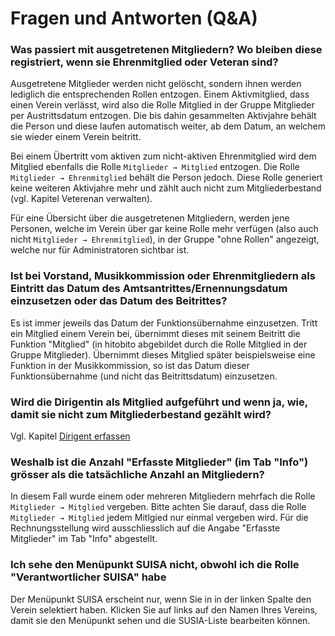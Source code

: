 # Fragen und Antworten (Q\&A)

### Was passiert mit ausgetretenen Mitgliedern? Wo bleiben diese registriert, wenn sie Ehrenmitglied oder Veteran sind?
Ausgetretene Mitglieder werden nicht gelöscht, sondern ihnen werden
lediglich die entsprechenden Rollen entzogen. Einem Aktivmitglied, dass
einen Verein verlässt, wird also die Rolle Mitglied in der Gruppe
Mitglieder per Austrittsdatum entzogen. Die bis dahin gesammelten
Aktivjahre behält die Person und diese laufen automatisch weiter, ab dem
Datum, an welchem sie wieder einem Verein beitritt.

Bei einem Übertritt vom aktiven zum nicht-aktiven Ehrenmitglied wird dem
Mitglied ebenfalls die Rolle `Mitglieder → Mitglied` entzogen. Die Rolle
`Mitglieder → Ehrenmitglied` behält die Person jedoch. Diese Rolle
generiert keine weiteren Aktivjahre mehr und zählt auch nicht zum
Mitgliederbestand (vgl. Kapitel Veterenan verwalten).

Für eine Übersicht über die ausgetretenen Mitgliedern, werden jene
Personen, welche im Verein über gar keine Rolle mehr verfügen (also auch
nicht `Mitglieder → Ehrenmitglied`), in der Gruppe "ohne Rollen"
angezeigt, welche nur für Administratoren sichtbar ist.

### Ist bei Vorstand, Musikkommission oder Ehrenmitgliedern als Eintritt das Datum des Amtsantrittes/Ernennungsdatum einzusetzen oder das Datum des Beitrittes?
Es ist immer jeweils das Datum der Funktionsübernahme einzusetzen. Tritt
ein Mitglied einem Verein bei, übernimmt dieses mit seinem Beitritt die
Funktion "Mitglied" (in hitobito abgebildet durch die Rolle Mitglied in
der Gruppe Mitglieder). Übernimmt dieses Mitglied später beispielsweise
eine Funktion in der Musikkommission, so ist das Datum dieser
Funktionsübernahme (und nicht das Beitrittsdatum) einzusetzen.

### Wird die Dirigentin als Mitglied aufgeführt und wenn ja, wie, damit sie nicht zum Mitgliederbestand gezählt wird?
Vgl. Kapitel [Dirigent erfassen](Dirigent_erfassen)

### Weshalb ist die Anzahl "Erfasste Mitglieder" (im Tab "Info") grösser als die tatsächliche Anzahl an Mitgliedern?
In diesem Fall wurde einem oder mehreren Mitgliedern mehrfach die Rolle
`Mitglieder → Mitglied` vergeben. Bitte achten Sie darauf, dass die
Rolle `Mitglieder → Mitglied` jedem Mitlgied nur einmal vergeben wird.
Für die Rechnungsstellung wird ausschliesslich auf die Angabe "Erfasste
Mitglieder" im Tab "Info" abgestellt.

### Ich sehe den Menüpunkt SUISA nicht, obwohl ich die Rolle "Verantwortlicher SUISA" habe
Der Menüpunkt SUISA erscheint nur, wenn Sie in in der linken Spalte den
Verein selektiert haben. Klicken Sie auf links auf den Namen Ihres
Vereins, damit sie den Menüpunkt sehen und die SUSIA-Liste bearbeiten
können.
